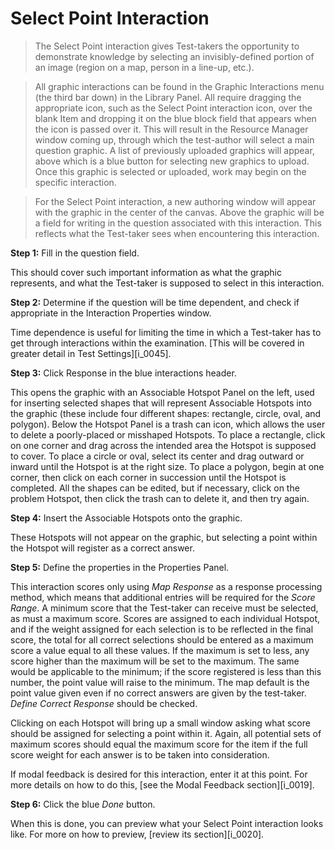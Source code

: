 # Select Point Interaction

>The Select Point interaction gives Test-takers the opportunity to demonstrate knowledge by selecting an invisibly-defined portion of an image (region on a map, person in a line-up, etc.).

>All graphic interactions can be found in the Graphic Interactions menu (the third bar down) in the Library Panel. All require dragging the appropriate icon, such as the Select Point interaction icon, over the blank Item and dropping it on the blue block field that appears when the icon is passed over it. This will result in the Resource Manager window coming up, through which the test-author will select a main question graphic. A list of previously uploaded graphics will appear, above which is a blue button for selecting new graphics to upload. Once this graphic is selected or uploaded, work may begin on the specific interaction.

>For the Select Point interaction, a new authoring window will appear with the graphic in the center of the canvas. Above the graphic will be a field for writing in the question associated with this interaction. This reflects what the Test-taker sees when encountering this interaction.

**Step 1:** Fill in the question field. 

This should cover such important information as what the graphic represents, and what the Test-taker is supposed to select in this interaction.

**Step 2:** Determine if the question will be time dependent, and check if appropriate in the Interaction Properties window.

Time dependence is useful for limiting the time in which a Test-taker has to get through interactions within the examination. [This will be covered in greater detail in Test Settings][i_0045].

**Step 3:** Click Response in the blue interactions header.

This opens the graphic with an Associable Hotspot Panel on the left, used for inserting selected shapes that will represent Associable Hotspots into the graphic (these include four different shapes: rectangle, circle, oval, and polygon). Below the Hotspot Panel is a trash can icon, which allows the user to delete a poorly-placed or misshaped Hotspots. To place a rectangle, click on one corner and drag across the intended area the Hotspot is supposed to cover. To place a circle or oval, select its center and drag outward or inward until the Hotspot is at the right size. To place a polygon, begin at one corner, then click on each corner in succession until the Hotspot is completed. All the shapes can be edited, but if necessary, click on the problem Hotspot, then click the trash can to delete it, and then try again.

**Step 4:** Insert the Associable Hotspots onto the graphic.

These Hotspots will not appear on the graphic, but selecting a point within the Hotspot will register as a correct answer. 

**Step 5:** Define the properties in the Properties Panel.

This interaction scores only using *Map Response* as a response processing method, which means that additional entries will be required for the *Score Range*. A minimum score that the Test-taker can receive must be selected, as must a maximum score. Scores are assigned to each individual Hotspot, and if the weight assigned for each selection is to be reflected in the final score, the total for all correct selections should be entered as a maximum score a value equal to all these values. If the maximum is set to less, any score higher than the maximum will be set to the maximum. The same would be applicable to the minimum; if the score registered is less than this number, the point value will raise to the minimum. The map default is the point value given even if no correct answers are given by the test-taker. *Define Correct Response* should be checked.

Clicking on each Hotspot will bring up a small window asking what score should be assigned for selecting a point within it. Again, all potential sets of maximum scores should equal the maximum score for the item if the full score weight for each answer is to be taken into consideration. 

If modal feedback is desired for this interaction, enter it at this point. For more details on how to do this, [see the Modal Feedback section][i_0019].

**Step 6:** Click the blue *Done* button.

When this is done, you can preview what your Select Point interaction looks like. For more on how to preview, [review its section][i_0020].
